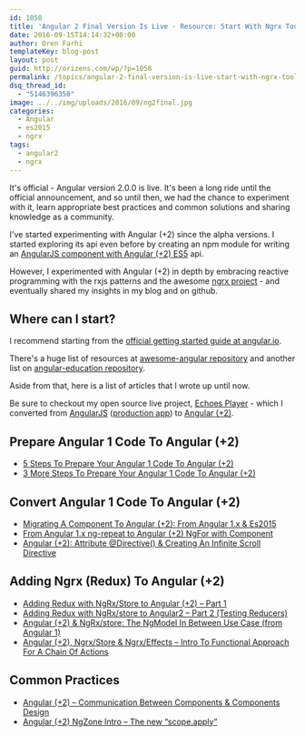 ```yaml
---
id: 1058
title: 'Angular 2 Final Version Is Live - Resource: Start With Ngrx Tools'
date: 2016-09-15T14:14:32+00:00
author: Oren Farhi 
templateKey: blog-post
layout: post
guid: http://orizens.com/wp/?p=1058
permalink: /topics/angular-2-final-version-is-live-start-with-ngrx-tools/
dsq_thread_id:
  - "5146396350"
image: ../../img/uploads/2016/09/ng2final.jpg
categories:
  - Angular
  - es2015
  - ngrx
tags:
  - angular2
  - ngrx
---
```

It's official - Angular version 2.0.0 is live. It's been a long ride until the official announcement, and so until then, we had the chance to experiment with it, learn appropriate best practices and common solutions and sharing knowledge as a community.

I've started experimenting with Angular (+2) since the alpha versions. I started exploring its api even before by creating an npm module for writing an [AngularJS component with Angular (+2) ES5](https://www.npmjs.com/package/angular2to1) api.

However, I experimented with Angular (+2) in depth by embracing reactive programming with the rxjs patterns and the awesome [ngrx project](https://github.com/ngrx/) - and eventually shared my insights in my blog and on github.<!--more-->

## Where can I start?

I recommend starting from the [official getting started guide at angular.io](https://angular.io/docs/ts/latest/quickstart.html).

There's a huge list of resources at [awesome-angular repository](https://github.com/AngularClass/awesome-angular2) and another list on [angular-education repository](https://github.com/timjacobi/angular2-education).

Aside from that, here is a list of articles that I wrote up until now.

Be sure to checkout my open source live project, <a href="http://orizens.github.io/echoes-ng2" target="_blank">Echoes Player</a> - which I converted from <a href="http://github.com/orizens/echoes" target="_blank">AngularJS</a> (<a href="http://echotu.be" target="_blank">production app</a>) to <a href="http://github.com/orizens/echoes-ng2" target="_blank">Angular (+2)</a>.

## Prepare Angular 1 Code To Angular (+2)

  * <a href="http://orizens.com/wp/topics/5-steps-to-prepare-your-angular-1-code-to-angular-2/" target="_blank">5 Steps To Prepare Your Angular 1 Code To Angular (+2)</a>
  * <a href="http://orizens.com/wp/topics/3-more-steps-to-prepare-your-angular-1-code-to-angular-2/" target="_blank">3 More Steps To Prepare Your Angular 1 Code To Angular (+2)</a>

## Convert Angular 1 Code To Angular (+2)

  * <a href="http://orizens.com/wp/topics/migrating-a-component-to-angular-2-from-angular-1-x-es2015/" target="_blank">Migrating A Component To Angular (+2): From Angular 1.x & Es2015</a>
  * <a href="http://orizens.com/wp/topics/from-angular-1-x-ng-repeat-to-angular-2-ngfor-with-component/" target="_blank">From Angular 1.x ng-repeat to Angular (+2) NgFor with Component</a>
  * <a href="http://orizens.com/wp/topics/angular-2-attribute-directive-creating-an-infinite-scroll-directive/" target="_blank">Angular (+2): Attribute @Directive() & Creating An Infinite Scroll Directive</a>

## Adding Ngrx (Redux) To Angular (+2)

  * <a href="http://orizens.com/wp/topics/adding-redux-with-ngrxstore-to-angular-2-part-1/" target="_blank">Adding Redux with NgRx/Store to Angular (+2) – Part 1</a>
  * <a href="http://orizens.com/wp/topics/adding-redux-with-ngrxstore-to-angular2-part-2-testing-reducers/" target="_blank">Adding Redux with NgRx/store to Angular2 – Part 2 (Testing Reducers)</a>
  * <a href="http://orizens.com/wp/topics/angular-2-ngrxstore-the-ngmodel-in-between-use-case-from-angular-1/" target="_blank">Angular (+2) & NgRx/store: The NgModel In Between Use Case (from Angular 1)</a>
  * <a href="http://orizens.com/wp/topics/angular-2-ngrxstore-ngrxeffects-intro-to-functional-approach-for-a-chain-of-actions/" target="_blank">Angular (+2), Ngrx/Store & Ngrx/Effects – Intro To Functional Approach For A Chain Of Actions</a>

## Common Practices

  * <a href="http://orizens.com/wp/topics/angular-2-communication-between-components-components-design/" target="_blank">Angular (+2) – Communication Between Components & Components Design</a>
  * <a href="http://orizens.com/wp/topics/angular-2-ngzone-intro-the-new-scope-apply/" target="_blank">Angular (+2) NgZone Intro – The new “scope.apply”</a>